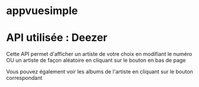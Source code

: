 # appvuesimple

# API utilisée : Deezer

Cette API permet d'afficher un artiste de votre choix en modifiant le numéro
OU
un artiste de façon aléatoire en cliquant sur le bouton en bas de page

Vous pouvez également voir les albums de l'artiste en cliquant sur le bouton correspondant